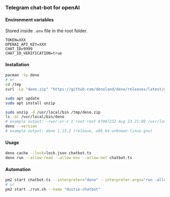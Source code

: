 ### Telegram chat-bot for openAI

#### Environment variables

Stored inside `.env` file in the root folder.
```dotenv
TOKEN=XXX
OPENAI_API_KEY=XXX
CHAT_ID=9999
CHAT_ID_VERIFICATION=true
```

#### Installation

```bash
pacman -Sy deno
# or
cd /tmp
curl -Lo "deno.zip" "https://github.com/denoland/deno/releases/latest/download/deno-x86_64-unknown-linux-gnu.zip"

sudo apt update
sudo apt install unzip

sudo unzip -d /usr/local/bin /tmp/deno.zip
ls -al /usr/local/bin/deno
# example output: -rwxr-xr-x 1 root root 87007232 Aug 23 21:06 /usr/local/bin/deno
deno --version
# example output: deno 1.13.2 (release, x86_64-unknown-linux-gnu)
```

#### Usage
```bash
deno cache --lock=lock.json chatbot.ts
deno run --allow-read --allow-env --allow-net chatbot.ts
```

#### Automation
```bash
pm2 start chatbot.ts --interpreter="deno" --interpreter-args="run -allow-read --allow-env --allow-net" --name "dustie-chatbot"
# or
pm2 start ./run.sh --name "dustie-chatbot"
```
